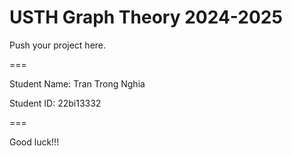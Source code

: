 # USTH Graph Theory 2024-2025

Push your project here.

===

Student Name: Tran Trong Nghia

Student ID: 22bi13332

===

Good luck!!!